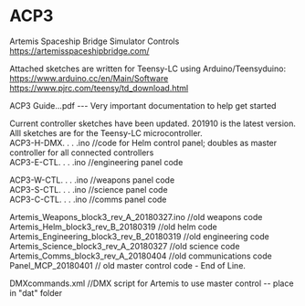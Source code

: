 # ACP3
Artemis Spaceship Bridge Simulator Controls  
  https://artemisspaceshipbridge.com/

Attached sketches are written for Teensy-LC using Arduino/Teensyduino:  
  https://www.arduino.cc/en/Main/Software  
  https://www.pjrc.com/teensy/td_download.html
  
ACP3 Guide...pdf  --- Very important documentation to help get started

Current controller sketches have been updated. 201910 is the latest version. Alll sketches are for the Teensy-LC microcontroller.  
ACP3-H-DMX. . . .ino //code for Helm control panel; doubles as master controller for all connected controllers  
ACP3-E-CTL. . . .ino //engineering panel code 

ACP3-W-CTL. . . .ino //weapons panel code  
ACP3-S-CTL. . . .ino //science panel code  
ACP3-C-CTL. . . .ino //comms panel code  

Artemis_Weapons_block3_rev_A_20180327.ino //old weapons code  
Artemis_Helm_block3_rev_B_20180319 //old helm code  
Artemis_Engineering_block3_rev_B_20180319 //old engineering code  
Artemis_Science_block3_rev_A_20180327 //old science code  
Artemis_Comms_block3_rev_A_20180404 //old communications code  
Panel_MCP_20180401 // old master control code - End of Line.  

DMXcommands.xml //DMX script for Artemis to use master control -- place in "dat" folder
